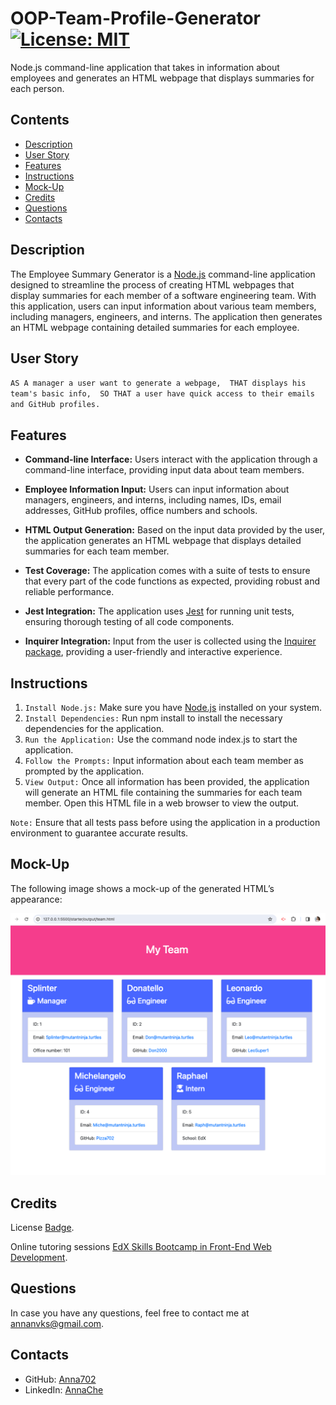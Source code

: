 # OOP-Team-Profile-Generator [![License: MIT](https://img.shields.io/badge/License-MIT-yellow.svg)](https://opensource.org/licenses/MIT)

Node.js command-line application that takes in information about employees and generates an HTML webpage that displays summaries for each person.

## Contents

- [Description](#description)
- [User Story](#user-story)
- [Features](#features)
- [Instructions](#instructions)
- [Mock-Up](#mock-up)
- [Credits](#credits)
- [Questions](#questions)
- [Contacts](#contacts)

## Description

The Employee Summary Generator is a [Node.js](https://nodejs.org/en) command-line application designed to streamline the process of creating HTML webpages that display summaries for each member of a software engineering team. With this application, users can input information about various team members, including managers, engineers, and interns. The application then generates an HTML webpage containing detailed summaries for each employee.

## User Story

`AS A manager a user want to generate a webpage, 
THAT displays his team's basic info, 
SO THAT a user have quick access to their emails and GitHub profiles.`

## Features

- **Command-line Interface:** Users interact with the application through a command-line interface, providing input data about team members.

- **Employee Information Input:** Users can input information about managers, engineers, and interns, including names, IDs, email addresses, GitHub profiles, office numbers and schools.

- **HTML Output Generation:** Based on the input data provided by the user, the application generates an HTML webpage that displays detailed summaries for each team member.

- **Test Coverage:** The application comes with a suite of tests to ensure that every part of the code functions as expected, providing robust and reliable performance.

- **Jest Integration:** The application uses [Jest](https://www.npmjs.com/package/jest) for running unit tests, ensuring thorough testing of all code components.

- **Inquirer Integration:** Input from the user is collected using the [Inquirer package](https://www.npmjs.com/package/inquirer), providing a user-friendly and interactive experience.

## Instructions

1. `Install Node.js:` Make sure you have [Node.js](https://nodejs.org/en) installed on your system.
2. `Install Dependencies:` Run npm install to install the necessary dependencies for the application.
3. `Run the Application:` Use the command node index.js to start the application.
4. `Follow the Prompts:` Input information about each team member as prompted by the application.
5. `View Output:` Once all information has been provided, the application will generate an HTML file containing the summaries for each team member. Open this HTML file in a web browser to view the output.

`Note:` Ensure that all tests pass before using the application in a production environment to guarantee accurate results.

## Mock-Up

The following image shows a mock-up of the generated HTML’s appearance:

![HTML webpage titled “team” features five boxes listing employee names, titles, and other key info.](./assets/team%20page%20screenshot.png)

## Credits

License [Badge](https://shields.io/).

Online tutoring sessions [EdX Skills Bootcamp in Front-End Web Development](https://www.edx.org/boot-camps/coding/skills-bootcamp-in-front-end-web-development).

## Questions

In case you have any questions, feel free to contact me at <a href="mailto:annanvks@gmail.com?">annanvks@gmail.com</a>.

## Contacts

- GitHub: [Anna702](https://github.com/Anna702})
- LinkedIn: [AnnaChe](https://www.linkedin.com/in/annache)
